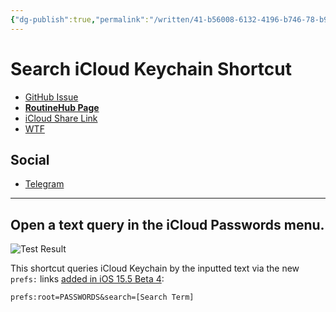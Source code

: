 ```yaml
---
{"dg-publish":true,"permalink":"/written/41-b56008-6132-4196-b746-78-b98-e83-a4-a4/","dgHomeLink":true,"dgPassFrontmatter":false}
---
```


# Search iCloud Keychain Shortcut

- [GitHub Issue](https://github.com/extratone/i/issues191)
- [**RoutineHub Page**](https://routinehub.co/shortcut/11801)
- [iCloud Share Link](https://www.icloud.com/shortcuts/5e20b70d15464bab873e0b96b2eaffdf)
- [WTF](https://davidblue.wtf/drafts/41B56008-6132-4196-B746-78B98E83A4A4.html)

## Social

- [Telegram](https://t.me/extratone/11361)

---

## Open a text query in the iCloud Passwords menu.

![Test Result](https://i.snap.as/mOggbWhd.png)

This shortcut queries iCloud Keychain by the inputted text via the new `prefs:` links [added in iOS 15.5 Beta 4](https://github.com/FifiTheBulldog/ios-settings-urls/commit/c6f296ff745444b790f320e349c01b18dbeeab12):

`prefs:root=PASSWORDS&search=[Search Term]`
